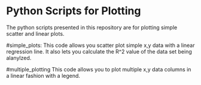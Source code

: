 # Python Scripts for Plotting 
The python scripts presented in this repository are for plotting simple scatter and linear plots.

#simple_plots: 
This code allows you scatter plot simple x,y data with a linear regression line. It also lets you calculate the R^2 value of the data set being alanylzed.

#multiple_plotting
This code allows you to plot multiple x,y data columns in a linear fashion with a legend. 
